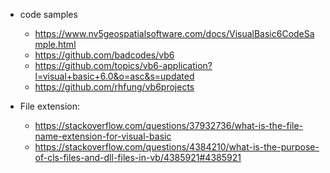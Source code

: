 * code samples
    * https://www.nv5geospatialsoftware.com/docs/VisualBasic6CodeSample.html
    * https://github.com/badcodes/vb6
    * https://github.com/topics/vb6-application?l=visual+basic+6.0&o=asc&s=updated
    * https://github.com/rhfung/vb6projects

* File extension:
    * https://stackoverflow.com/questions/37932736/what-is-the-file-name-extension-for-visual-basic
    * https://stackoverflow.com/questions/4384210/what-is-the-purpose-of-cls-files-and-dll-files-in-vb/4385921#4385921